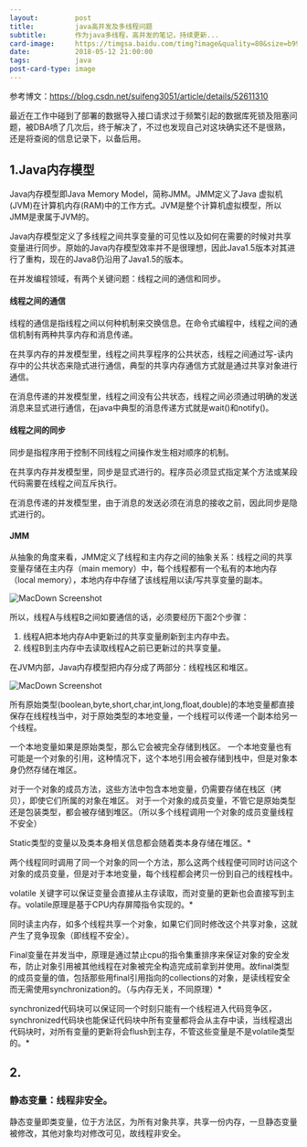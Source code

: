 ```yaml
---
layout:         post
title:          java高并发及多线程问题
subtitle:       作为java多线程，高并发的笔记，持续更新...
card-image:     https://timgsa.baidu.com/timg?image&quality=80&size=b9999_10000&sec=1526140987556&di=b86d007b9a490e5c99a0a155ae97de77&imgtype=0&src=http%3A%2F%2Fwww.cssxt.com%2Fuploadfile%2F2017%2F0824%2F20170824104515761.jpg
date:           2018-05-12 21:00:00
tags:           java
post-card-type: image
---
```


参考博文：https://blog.csdn.net/suifeng3051/article/details/52611310

最近在工作中碰到了部署的数据导入接口请求过于频繁引起的数据库死锁及阻塞问题，被DBA喷了几次后，终于解决了，不过也发现自己对这块确实还不是很熟，还是将查阅的信息记录下，以备后用。


## 1.Java内存模型

Java内存模型即Java Memory Model，简称JMM。JMM定义了Java 虚拟机(JVM)在计算机内存(RAM)中的工作方式。JVM是整个计算机虚拟模型，所以JMM是隶属于JVM的。

Java内存模型定义了多线程之间共享变量的可见性以及如何在需要的时候对共享变量进行同步。原始的Java内存模型效率并不是很理想，因此Java1.5版本对其进行了重构，现在的Java8仍沿用了Java1.5的版本。

在并发编程领域，有两个关键问题：线程之间的通信和同步。

#### 线程之间的通信

线程的通信是指线程之间以何种机制来交换信息。在命令式编程中，线程之间的通信机制有两种共享内存和消息传递。

在共享内存的并发模型里，线程之间共享程序的公共状态，线程之间通过写-读内存中的公共状态来隐式进行通信，典型的共享内存通信方式就是通过共享对象进行通信。

在消息传递的并发模型里，线程之间没有公共状态，线程之间必须通过明确的发送消息来显式进行通信，在java中典型的消息传递方式就是wait()和notify()。

#### 线程之间的同步

同步是指程序用于控制不同线程之间操作发生相对顺序的机制。

在共享内存并发模型里，同步是显式进行的。程序员必须显式指定某个方法或某段代码需要在线程之间互斥执行。

在消息传递的并发模型里，由于消息的发送必须在消息的接收之前，因此同步是隐式进行的。

#### JMM

从抽象的角度来看，JMM定义了线程和主内存之间的抽象关系：线程之间的共享变量存储在主内存（main memory）中，每个线程都有一个私有的本地内存（local memory），本地内存中存储了该线程用以读/写共享变量的副本。

![MacDown Screenshot](https://img-blog.csdn.net/20160921182337904)

所以，线程A与线程B之间如要通信的话，必须要经历下面2个步骤：
1. 线程A把本地内存A中更新过的共享变量刷新到主内存中去。
2. 线程B到主内存中去读取线程A之前已更新过的共享变量。

在JVM内部，Java内存模型把内存分成了两部分：线程栈区和堆区。

![MacDown Screenshot](https://img-blog.csdn.net/20160921182837697)

所有原始类型(boolean,byte,short,char,int,long,float,double)的本地变量都直接保存在线程栈当中，对于原始类型的本地变量，一个线程可以传递一个副本给另一个线程。

一个本地变量如果是原始类型，那么它会被完全存储到栈区。 
一个本地变量也有可能是一个对象的引用，这种情况下，这个本地引用会被存储到栈中，但是对象本身仍然存储在堆区。

对于一个对象的成员方法，这些方法中包含本地变量，仍需要存储在栈区（拷贝），即使它们所属的对象在堆区。 
对于一个对象的成员变量，不管它是原始类型还是包装类型，都会被存储到堆区。（所以多个线程调用一个对象的成员变量线程不安全）

Static类型的变量以及类本身相关信息都会随着类本身存储在堆区。*

两个线程同时调用了同一个对象的同一个方法，那么这两个线程便可同时访问这个对象的成员变量，但是对于本地变量，每个线程都会拷贝一份到自己的线程栈中。

volatile 关键字可以保证变量会直接从主存读取，而对变量的更新也会直接写到主存。volatile原理是基于CPU内存屏障指令实现的。*

同时读主内存，如多个线程共享一个对象，如果它们同时修改这个共享对象，这就产生了竞争现象（即线程不安全）。

Final变量在并发当中，原理是通过禁止cpu的指令集重排序来保证对象的安全发布，防止对象引用被其他线程在对象被完全构造完成前拿到并使用。故final类型的成员变量的值，包括那些用final引用指向的collections的对象，是读线程安全而无需使用synchronization的。（与内存无关，不同原理）*

synchronized代码块可以保证同一个时刻只能有一个线程进入代码竞争区，synchronized代码块也能保证代码块中所有变量都将会从主存中读，当线程退出代码块时，对所有变量的更新将会flush到主存，不管这些变量是不是volatile类型的。*



## 2.
### 静态变量：线程非安全。
静态变量即类变量，位于方法区，为所有对象共享，共享一份内存，一旦静态变量被修改，其他对象均对修改可见，故线程非安全。

